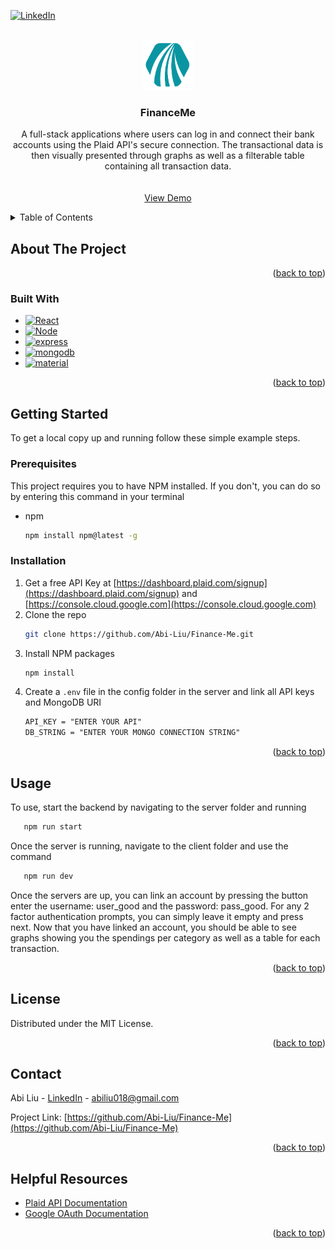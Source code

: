 <!-- Improved compatibility of back to top link: See: https://github.com/othneildrew/Best-README-Template/pull/73 -->

<a name="readme-top"></a>

<!--
*** Thanks for checking out the Best-README-Template. If you have a suggestion
*** that would make this better, please fork the repo and create a pull request
*** or simply open an issue with the tag "enhancement".
*** Don't forget to give the project a star!
*** Thanks again! Now go create something AMAZING! :D
-->

<!-- PROJECT SHIELDS -->
<!--
*** I'm using markdown "reference style" links for readability.
*** Reference links are enclosed in brackets [ ] instead of parentheses ( ).
*** See the bottom of this document for the declaration of the reference variables
*** for contributors-url, forks-url, etc. This is an optional, concise syntax you may use.
*** https://www.markdownguide.org/basic-syntax/#reference-style-links
-->

[![LinkedIn][linkedin-shield]][linkedin-url]

<!-- PROJECT LOGO -->
<br />
<div align="center">
  <a href="https://github.com/Abi-Liu/Finance-Me">
    <img src="client/src/assets/logo.png" alt="Logo" width="80" height="80">
  </a>

<h3 align="center">FinanceMe</h3>

  <p align="center">
    A full-stack applications where users can log in and connect their bank accounts using the Plaid API's secure connection. The transactional data is then visually presented through graphs as well as a filterable table containing all transaction data.
    <br />
    <br />
    <br />
    <a href="https://github.com/Abi-Liu/Finance-Me">View Demo</a>
  </p>
</div>

<!-- TABLE OF CONTENTS -->
<details>
  <summary>Table of Contents</summary>
  <ol>
    <li>
      <a href="#about-the-project">About The Project</a>
      <ul>
        <li><a href="#built-with">Built With</a></li>
      </ul>
    </li>
    <li>
      <a href="#getting-started">Getting Started</a>
      <ul>
        <li><a href="#prerequisites">Prerequisites</a></li>
        <li><a href="#installation">Installation</a></li>
      </ul>
    </li>
    <li><a href="#usage">Usage</a></li>
    <li><a href="#license">License</a></li>
    <li><a href="#contact">Contact</a></li>
    <li><a href="#helpful-resources">Helpful Resources</a></li>
  </ol>
</details>

<!-- ABOUT THE PROJECT -->

## About The Project

<!-- [![Product Name Screen Shot][product-screenshot]](https://example.com) -->

<p align="right">(<a href="#readme-top">back to top</a>)</p>

### Built With

- [![React][react.js]][react-url]
- [![Node][node.js]][node-url]
- [![express][express]][express-url]
- [![mongodb][mongodb]][mongodb-url]
- [![material][material]][material-url]

<p align="right">(<a href="#readme-top">back to top</a>)</p>

<!-- GETTING STARTED -->

## Getting Started

To get a local copy up and running follow these simple example steps.

### Prerequisites

This project requires you to have NPM installed. If you don't, you can do so by entering this command in your terminal

- npm
  ```sh
  npm install npm@latest -g
  ```

### Installation

1. Get a free API Key at [https://dashboard.plaid.com/signup](https://dashboard.plaid.com/signup) and [https://console.cloud.google.com](https://console.cloud.google.com)
2. Clone the repo
   ```sh
   git clone https://github.com/Abi-Liu/Finance-Me.git
   ```
3. Install NPM packages
   ```sh
   npm install
   ```
4. Create a `.env` file in the config folder in the server and link all API keys and MongoDB URI
   ```md
   API_KEY = "ENTER YOUR API"
   DB_STRING = "ENTER YOUR MONGO CONNECTION STRING"
   ```

<p align="right">(<a href="#readme-top">back to top</a>)</p>

<!-- USAGE EXAMPLES -->

## Usage

To use, start the backend by navigating to the server folder and running

```sh
   npm run start
```

Once the server is running, navigate to the client folder and use the command

```sh
   npm run dev
```

Once the servers are up, you can link an account by pressing the button enter the username: user_good and the password: pass_good.
For any 2 factor authentication prompts, you can simply leave it empty and press next. Now that you have linked an account, you should be able to see graphs showing you the spendings per category as well as a table for each transaction.

<p align="right">(<a href="#readme-top">back to top</a>)</p>

<!-- LICENSE -->

## License

Distributed under the MIT License.

<p align="right">(<a href="#readme-top">back to top</a>)</p>

<!-- CONTACT -->

## Contact

Abi Liu - [LinkedIn](https://www.linkedin.com/in/abiliu/) - abiliu018@gmail.com

Project Link: [https://github.com/Abi-Liu/Finance-Me](https://github.com/Abi-Liu/Finance-Me)

<p align="right">(<a href="#readme-top">back to top</a>)</p>

<!-- ACKNOWLEDGMENTS -->

## Helpful Resources

- [Plaid API Documentation](https://plaid.com/docs/api/)
- [Google OAuth Documentation](https://developers.google.com/identity/protocols/oauth2)

<p align="right">(<a href="#readme-top">back to top</a>)</p>

<!-- MARKDOWN LINKS & IMAGES -->
<!-- https://www.markdownguide.org/basic-syntax/#reference-style-links -->

[contributors-shield]: https://img.shields.io/github/contributors/Abi-Liu/Finance-Me.svg?style=for-the-badge
[contributors-url]: https://github.com/Abi-Liu/Finance-Me/graphs/contributors
[forks-shield]: https://img.shields.io/github/forks/Abi-Liu/Finance-Me.svg?style=for-the-badge
[forks-url]: https://github.com/Abi-Liu/Finance-Me/network/members
[stars-shield]: https://img.shields.io/github/stars/Abi-Liu/Finance-Me.svg?style=for-the-badge
[stars-url]: https://github.com/Abi-Liu/Finance-Me/stargazers
[issues-shield]: https://img.shields.io/github/issues/Abi-Liu/Finance-Me.svg?style=for-the-badge
[issues-url]: https://github.com/Abi-Liu/Finance-Me/issues
[license-shield]: https://img.shields.io/github/license/Abi-Liu/Finance-Me.svg?style=for-the-badge
[license-url]: https://github.com/Abi-Liu/Finance-Me/blob/master/LICENSE.txt
[linkedin-shield]: https://img.shields.io/badge/-LinkedIn-black.svg?style=for-the-badge&logo=linkedin&colorB=555
[linkedin-url]: https://linkedin.com/in/abiliu
[product-screenshot]: images/screenshot.png
[react.js]: https://img.shields.io/badge/React-20232A?style=for-the-badge&logo=react&logoColor=61DAFB
[react-url]: https://reactjs.org/
[node.js]: https://img.shields.io/badge/Node.js-43853D?style=for-the-badge&logo=node.js&logoColor=white
[node-url]: https://nodejs.org/en
[express]: https://img.shields.io/badge/Express.js-404D59?style=for-the-badge
[express-url]: https://expressjs.com/
[mongodb]: https://img.shields.io/badge/MongoDB-4EA94B?style=for-the-badge&logo=mongodb&logoColor=white
[mongodb-url]: https://www.mongodb.com/
[material]: https://img.shields.io/badge/Material--UI-0081CB?style=for-the-badge&logo=material-ui&logoColor=white
[material-url]: https://mui.com/
